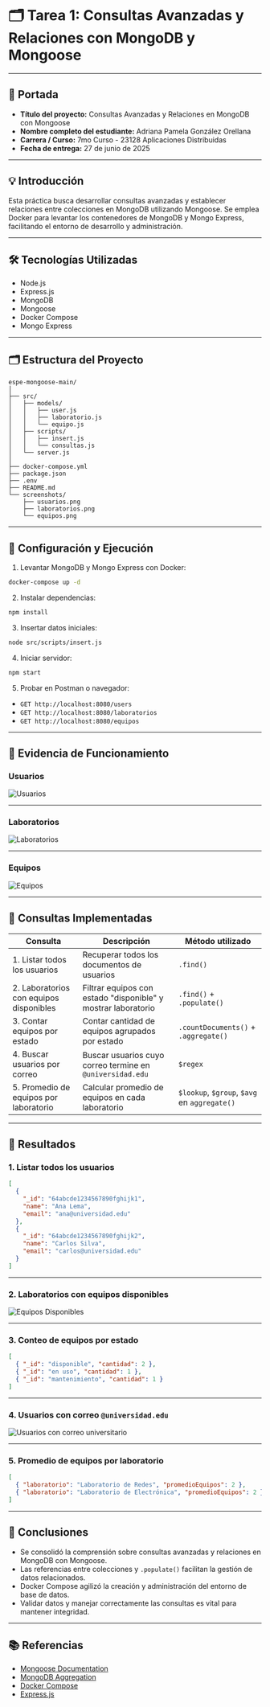 
# 🗂️ Tarea 1: Consultas Avanzadas y Relaciones con MongoDB y Mongoose

---

## 🧾 Portada

- **Título del proyecto:** Consultas Avanzadas y Relaciones en MongoDB con Mongoose  
- **Nombre completo del estudiante:** Adriana Pamela González Orellana  
- **Carrera / Curso:** 7mo Curso - 23128 Aplicaciones Distribuidas  
- **Fecha de entrega:** 27 de junio de 2025  

---

## 💡 Introducción

Esta práctica busca desarrollar consultas avanzadas y establecer relaciones entre colecciones en MongoDB utilizando Mongoose. Se emplea Docker para levantar los contenedores de MongoDB y Mongo Express, facilitando el entorno de desarrollo y administración.

---

## 🛠️ Tecnologías Utilizadas

- Node.js  
- Express.js  
- MongoDB  
- Mongoose  
- Docker Compose  
- Mongo Express  

---

## 🗂️ Estructura del Proyecto

```
espe-mongoose-main/
│
├── src/
│   ├── models/
│   │   ├── user.js
│   │   ├── laboratorio.js
│   │   └── equipo.js
│   ├── scripts/
│   │   ├── insert.js
│   │   └── consultas.js
│   └── server.js
│
├── docker-compose.yml
├── package.json
├── .env
├── README.md
└── screenshots/
    ├── usuarios.png
    ├── laboratorios.png
    └── equipos.png
```

---

## 🚀 Configuración y Ejecución

1. Levantar MongoDB y Mongo Express con Docker:

```bash
docker-compose up -d
```

2. Instalar dependencias:

```bash
npm install
```

3. Insertar datos iniciales:

```bash
node src/scripts/insert.js
```

4. Iniciar servidor:

```bash
npm start
```

5. Probar en Postman o navegador:

- `GET http://localhost:8080/users`
- `GET http://localhost:8080/laboratorios`
- `GET http://localhost:8080/equipos`

---

## 📸 Evidencia de Funcionamiento

### Usuarios

![Usuarios](screenshots/usuarios.png)

---

### Laboratorios

![Laboratorios](screenshots/laboratorios.png)

---

### Equipos

![Equipos](screenshots/equipos.png)

---

## 🔎 Consultas Implementadas

| Consulta | Descripción | Método utilizado |
|----------|-------------|-----------------|
| 1. Listar todos los usuarios | Recuperar todos los documentos de usuarios | `.find()` |
| 2. Laboratorios con equipos disponibles | Filtrar equipos con estado "disponible" y mostrar laboratorio | `.find()` + `.populate()` |
| 3. Contar equipos por estado | Contar cantidad de equipos agrupados por estado | `.countDocuments()` + `.aggregate()` |
| 4. Buscar usuarios por correo | Buscar usuarios cuyo correo termine en `@universidad.edu` | `$regex` |
| 5. Promedio de equipos por laboratorio | Calcular promedio de equipos en cada laboratorio | `$lookup`, `$group`, `$avg` en `aggregate()` |

---

## 📖 Resultados

### 1. Listar todos los usuarios

```json
[
  {
    "_id": "64abcde1234567890fghijk1",
    "name": "Ana Lema",
    "email": "ana@universidad.edu"
  },
  {
    "_id": "64abcde1234567890fghijk2",
    "name": "Carlos Silva",
    "email": "carlos@universidad.edu"
  }
]
```

---

### 2. Laboratorios con equipos disponibles

![Equipos Disponibles](screenshots/equipos_disponibles.png)

---

### 3. Conteo de equipos por estado

```json
[
  { "_id": "disponible", "cantidad": 2 },
  { "_id": "en uso", "cantidad": 1 },
  { "_id": "mantenimiento", "cantidad": 1 }
]
```

---

### 4. Usuarios con correo `@universidad.edu`

![Usuarios con correo universitario](screenshots/usuarios_universidad.png)

---

### 5. Promedio de equipos por laboratorio

```json
[
  { "laboratorio": "Laboratorio de Redes", "promedioEquipos": 2 },
  { "laboratorio": "Laboratorio de Electrónica", "promedioEquipos": 2 }
]
```

---

## 📝 Conclusiones

- Se consolidó la comprensión sobre consultas avanzadas y relaciones en MongoDB con Mongoose.  
- Las referencias entre colecciones y `.populate()` facilitan la gestión de datos relacionados.  
- Docker Compose agilizó la creación y administración del entorno de base de datos.  
- Validar datos y manejar correctamente las consultas es vital para mantener integridad.  

---

## 📚 Referencias

- [Mongoose Documentation](https://mongoosejs.com/docs/guide.html)  
- [MongoDB Aggregation](https://docs.mongodb.com/manual/aggregation/)  
- [Docker Compose](https://docs.docker.com/compose/)  
- [Express.js](https://expressjs.com/)
